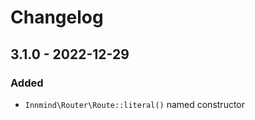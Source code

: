 # Changelog

## 3.1.0 - 2022-12-29

### Added

- `Innmind\Router\Route::literal()` named constructor
